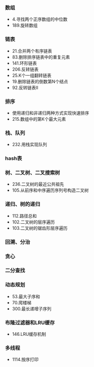 ### 数组
* 4.寻找两个正序数组的中位数
* 189.旋转数组


### 链表
* 21.合并两个有序链表
* 83.删除排序链表中的重复元素
* 141.环形链表
* 206.反转链表
* 25.K个一组翻转链表
* 19.删除链表的倒数第N个结点
* 92.反转链表II

### 排序
* 使用递归和非递归两种方式实现快速排序
* 215.数组中的第K个最大元素
### 栈、队列
* 232.用栈实现队列

### hash表
### 树、二叉树、二叉搜索树
* 236.二叉树的最近公共祖先
* 105.从前序和中序遍历序列号构造二叉树 
### 递归、树的递归
* 112.路径总和
* 102.二叉树的层序遍历
* 103.二叉树的锯齿形层序遍历
### 回溯、分治
### 贪心
### 二分查找
### 动态规划
  * 53.最大子序和
  * 70.爬楼梯
  * 300.最长递增子序列
### 布隆过滤器和LRU缓存
  * 146.LRU缓存机制

### 多线程
* 1114.按序打印
